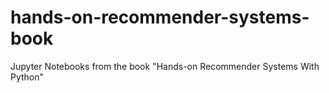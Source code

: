 # hands-on-recommender-systems-book
Jupyter Notebooks from the book "Hands-on Recommender Systems With Python" 
